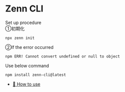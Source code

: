 # Zenn CLI
Set up procedure<br>
①初期化
```
npx zenn init
```
②If the error occurred
```
npm ERR! Cannot convert undefined or null to object
```
Use below command
```
npm install zenn-cli@latest
```

* [📘 How to use](https://zenn.dev/zenn/articles/zenn-cli-guide)